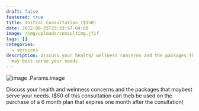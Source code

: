 ```yaml
---
draft: false
featured: true
title: Initial Consultation ($150)
date: 2022-06-25T23:33:57-04:00
image: /img/uploads/consultimg.jfif
tags: []
categories:
  - services
description: Discuss your health/ wellness concerns and the packages that
  may best serve your needs.
---
```

![image](/img/uploads/consultimg.jfif)
.Params.image

Discuss your health and welnness concerns and the packages that maybest serve your needs. ($50 of this consultation can theb be used on the purchase of a 6 month plan that expires one month after the conultation)